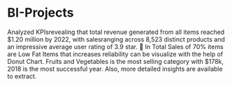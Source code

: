 # BI-Projects
Analyzed KPIsrevealing that total revenue generated from all items reached $1.20 million by 2022, with salesranging across 8,523
distinct products and an impressive average user rating of 3.9 star.
 In Total Sales of 70% items are Low Fat Items that increases reliability can be visualize with the help of Donut Chart. Fruits and 
Vegetables is the most selling category with $178k, 2018 is the most successful year. Also, more detailed insights are available to 
extract.
